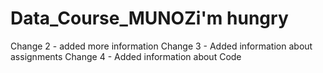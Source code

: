 
# Data_Course_MUNOZi'm hungry
Change 2 - added more information
Change 3 - Added information about assignments
Change 4 - Added information about Code
